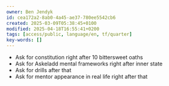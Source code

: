 ```yaml
---
owner: Ben Jendyk
id: cea172a2-8ab0-4a45-ae37-780ee5542cb6
created: 2025-03-09T05:38:45+0100
modified: 2025-04-18T16:55:41+0200
tags: [access/public, language/en, tf/quarter]
key-words: []
---
```


- Ask for constitution right after 10 bittersweet oaths
- Ask for Askeladd mental frameworks right after inner state
- Ask for drills after that
- Ask for mentor appearance in real life right after that
